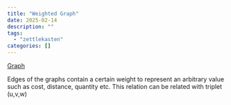 ```yaml
---
title: "Weighted Graph"
date: 2025-02-14
description: ""
tags: 
  - "zettlekasten"
categories: []
---
```


[Graph](Graph.md)

Edges of the graphs contain a certain weight to represent an arbitrary value such as cost, distance, quantity etc.
This relation can be related with triplet (u,v,w)
